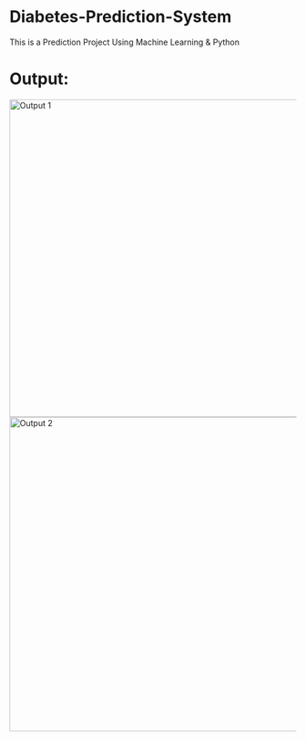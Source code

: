 # Diabetes-Prediction-System

This is a Prediction Project Using Machine Learning & Python

# Output:

<img width="557" alt="Output 1" src="https://github.com/purnchand/Diabetes-Prediction-System/assets/117894875/c98ee748-62fd-49c0-9dfb-ee6115d9e59c">
<img width="551" alt="Output 2" src="https://github.com/purnchand/Diabetes-Prediction-System/assets/117894875/2bfdf725-165e-471f-a14b-cb08f5a275f8">

